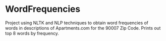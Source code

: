 # WordFrequencies
Project using NLTK and NLP techniques to obtain word frequencies of words in descriptions of Apartments.com for the 90007 Zip Code.  Prints out top 8 words by frequency.

